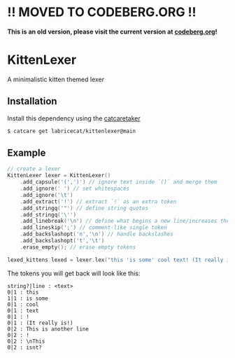 # !! MOVED TO CODEBERG.ORG !!
**This is an old version, please visit the current version at [codeberg.org](https://codeberg.org/LabRicecat/kittenlexer)!**

# KittenLexer
A minimalistic kitten themed lexer

## Installation
Install this dependency using the [catcaretaker](https://github.com/labricecat/catcaretaker)
```sh
$ catcare get labricecat/kittenlexer@main
```

## Example
```cpp
// create a lexer
KittenLexer lexer = KittenLexer()
    .add_capsule('(',')') // ignore text inside `()` and merge them
    .add_ignore(' ') // set whitespaces
    .add_ignore('\t')
    .add_extract('!') // extract `!` as an extra token
    .add_stringq('"') // define string quotes
    .add_stringq('\'')
    .add_linebreak('\n') // define what begins a new line/increases the line counter
    .add_lineskip(';') // comment-like single token
    .add_backslashopt('n','\n') // handle backslashes
    .add_backslashopt('t','\t')
    .erase_empty(); // erase empty tokens

lexed_kittens lexed = lexer.lex("this 'is some' cool text! (It really is!)\nThis is another line!\\nThis isnt?");
```
The tokens you will get back will look like this:
```
string?|line : <text>
0|1 : this
1|1 : is some
0|1 : cool
0|1 : text
0|1 : !
0|1 : (It really is!)
0|2 : This is another line
0|2 : !
0|2 : \nThis
0|2 : isnt?
```
